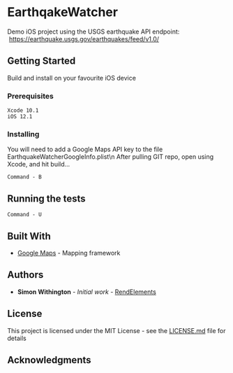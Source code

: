 # EarthqakeWatcher

Demo iOS project using the USGS earthquake API endpoint:  https://earthquake.usgs.gov/earthquakes/feed/v1.0/

## Getting Started

Build and install on your favourite iOS device

### Prerequisites

```
Xcode 10.1
iOS 12.1
```

### Installing

You will need to add a Google Maps API key to the file EarthquakeWatcherGoogleInfo.plist\n
After pulling GIT repo, open using Xcode, and hit build...
```
Command - B
```

## Running the tests

```
Command - U
```

## Built With

* [Google Maps](https://developers.google.com/maps/documentation/ios-sdk/intro) - Mapping framework

## Authors

* **Simon Withington** - *Initial work* - [RendElements](https://github.com/Rendelements)

## License

This project is licensed under the MIT License - see the [LICENSE.md](LICENSE.md) file for details

## Acknowledgments
